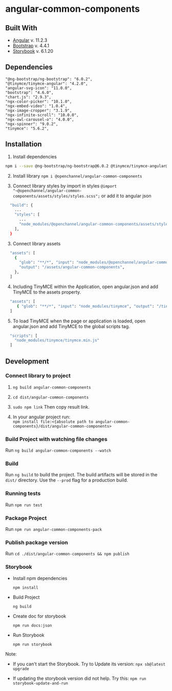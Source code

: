 # angular-common-components

## Built With
* [Angular](https://angular.io) v. 11.2.3
* [Bootstrap](https://getbootstrap.com) v. 4.4.1
* [Storybook](https://storybook.js.org/) v. 6.1.20

## Dependencies

    "@ng-bootstrap/ng-bootstrap": "6.0.2",
    "@tinymce/tinymce-angular": "4.2.0",
    "angular-svg-icon": "11.0.0",
    "bootstrap": "4.6.0",
    "chart.js": "2.9.3",
    "ngx-color-picker": "10.1.0",
    "ngx-embed-video": "1.0.4",
    "ngx-image-cropper": "3.1.9",
    "ngx-infinite-scroll": "10.0.0",
    "ngx-owl-carousel-o": "4.0.0",
    "ngx-spinner": "9.0.2",
    "tinymce": "5.6.2",

## Installation
1. Install dependencies
```sh
npm i --save @ng-bootstrap/ng-bootstrap@6.0.2 @tinymce/tinymce-angular@4.2.0 angular-svg-icon@11.0.0 bootstrap@4.6.0 chart.js@2.9.3 ngx-color-picker@10.1.0 ngx-embed-video@1.0.4 ngx-image-cropper@3.1.9 ngx-infinite-scroll@10.0.0 ngx-owl-carousel-o@4.0.0 ngx-spinner@9.0.2 tinymce@5.6.2  
```
2. Install library `npm i @openchannel/angular-common-components`

3. Connect library styles by import in styles `@import "~@openchannel/angular-common-components/assets/styles/styles.scss";`
   or add it to angular json
```sh
  "build": {
    ...
    "styles": [
      ...
      "node_modules/@openchannel/angular-common-components/assets/styles/styles.scss"
    ],
  }
```
3. Connect library assets
```sh
  "assets": [
    {
      "glob": "**/*", "input": "node_modules/@openchannel/angular-common-components/assets/img",
      "output": "/assets/angular-common-components",
    },
  ]
 ```
4. Including TinyMCE within the Application, open angular.json and add TinyMCE to the assets property.
```sh
  "assets": [
     { "glob": "**/*", "input": "node_modules/tinymce", "output": "/tinymce/" }
  ]
 ```
5. To load TinyMCE when the page or application is loaded, open angular.json and add TinyMCE to the global scripts tag.
```sh
  "scripts": [
    "node_modules/tinymce/tinymce.min.js"
  ]
```

## Development

### Connect library to project

1. `ng build angular-common-components`

2. `cd dist/angular-common-components`

5. `sudo npm link` Then copy result link.

4. In your angular project run:<br> `npm install file:<{absolute path to angular-common-components}/dist/angular-common-components>`

### Build Project with watching file changes
Run `ng build angular-common-components --watch`

### Build
Run `ng build` to build the project. The build artifacts will be stored in the `dist/` directory. Use the `--prod` flag for a production build.

### Running tests
Run `npm run test`

### Package Project
Run `npm run angular-common-components-pack`

### Publish package version
Run `cd ./dist/angular-common-components && npm publish`

<!-- STORYBOOK -->
### Storybook

* Install npm dependencies

  ``npm install``

* Build Project

  ``ng build``

* Create doc for storybook

  ``npm run docs:json``

* Run Storybook

  ``npm run storybook``

Note:
* If you can't start the Storybook. Try to Update its version:
  ``npx sb@latest upgrade``

* If updating the storybook version did not help. Try this:
  ``npm run storybook-update-and-run``
